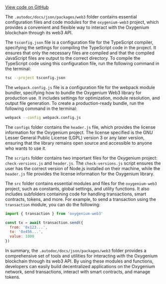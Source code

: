 [View code on GitHub](https://github.com/oxygenium/oxygenium-web3/.autodoc/docs/json/packages/web3)

The `.autodoc/docs/json/packages/web3` folder contains essential configuration files and code modules for the `oxygenium-web3` project, which provides a convenient and flexible way to interact with the Oxygenium blockchain through its web3 API.

The `tsconfig.json` file is a configuration file for the TypeScript compiler, specifying the settings for compiling the TypeScript code in the project. It ensures that only the necessary files are compiled and that the compiled JavaScript files are output to the correct directory. To compile the TypeScript code using this configuration file, run the following command in the terminal:

```bash
tsc --project tsconfig.json
```

The `webpack.config.js` file is a configuration file for the webpack module bundler, specifying how to bundle the Oxygenium Web3 library for production use. It includes settings for optimization, module resolution, and output file generation. To create a production-ready bundle, run the following command in the terminal:

```bash
webpack --config webpack.config.js
```

The `configs` folder contains the `header.js` file, which provides the license information for the Oxygenium project. The license specified is the GNU Lesser General Public License (LGPL) version 3 or any later version, ensuring that the library remains open source and accessible to anyone who wants to use it.

The `scripts` folder contains two important files for the Oxygenium project: `check-versions.js` and `header.js`. The `check-versions.js` script ensures the user has the correct version of Node.js installed on their machine, while the `header.js` file provides the license information for the Oxygenium library.

The `src` folder contains essential modules and files for the `oxygenium-web3` project, such as constants, global settings, and utility functions. It also includes subfolders containing code for handling transactions, smart contracts, tokens, and more. For example, to send a transaction using the `transaction` module, you can do the following:

```javascript
import { transaction } from 'oxygenium-web3'

const tx = await transaction.send({
  from: '0x123...',
  to: '0x456...',
  value: 1000
})
```

In summary, the `.autodoc/docs/json/packages/web3` folder provides a comprehensive set of tools and utilities for interacting with the Oxygenium blockchain through its web3 API. By using these modules and functions, developers can easily build decentralized applications on the Oxygenium network, send transactions, interact with smart contracts, and manage tokens.
